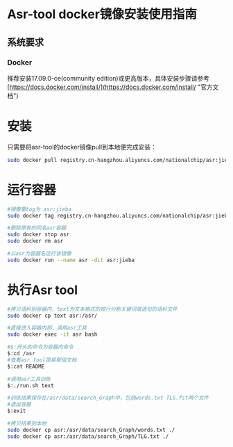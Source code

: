# Asr-tool docker镜像安装使用指南

## 系统要求

### Docker

推荐安装17.09.0-ce\(community edition\)或更高版本，具体安装步骤请参考[https://docs.docker.com/install/](https://docs.docker.com/install/ "官方文档")

# 安装

只需要将asr-tool的docker镜像pull到本地便完成安装：

```bash
sudo docker pull registry.cn-hangzhou.aliyuncs.com/nationalchip/asr:jieba
```

# 运行容器

```bash
#镜像重tag为 asr:jieba
sudo docker tag registry.cn-hangzhou.aliyuncs.com/nationalchip/asr:jieba asr:jieba 

#删除原有的同名asr容器
sudo docker stop asr
sudo docker rm asr

#以asr为容器名运行该镜像
sudo docker run --name asr -dit asr:jieba
```

# 执行Asr tool

```bash
#拷贝语料到容器内，text为文本格式的按行分割关键词或语句的语料文件
sudo docker cp text asr:/asr/

#直接进入容器内部，调用asr工具
sudo docker exec -it asr bash

#$:开头的命令为容器内命令
$:cd /asr
#查看asr tool简易帮组文档
$:cat README

#调用asr工具训练
$:./run.sh text

#训练结果保存在/asr/data/search_Graph中，包括words.txt TLG.fst两个文件
#退出容器
$:exit

#拷贝结果到本地
sudo docker cp asr:/asr/data/search_Graph/words.txt ./
sudo docker cp asr:/asr/data/search_Graph/TLG.txt ./
```



